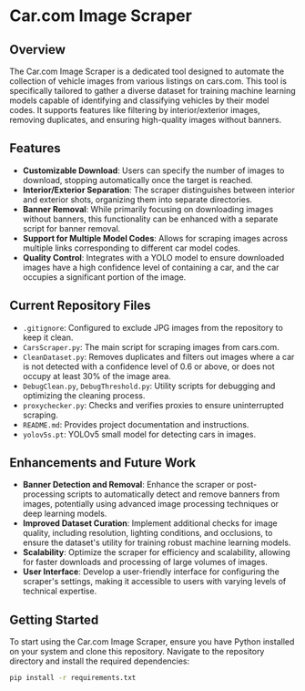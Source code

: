 # Car.com Image Scraper

## Overview
The Car.com Image Scraper is a dedicated tool designed to automate the collection of vehicle images from various listings on cars.com. This tool is specifically tailored to gather a diverse dataset for training machine learning models capable of identifying and classifying vehicles by their model codes. It supports features like filtering by interior/exterior images, removing duplicates, and ensuring high-quality images without banners.

## Features
- **Customizable Download**: Users can specify the number of images to download, stopping automatically once the target is reached.
- **Interior/Exterior Separation**: The scraper distinguishes between interior and exterior shots, organizing them into separate directories.
- **Banner Removal**: While primarily focusing on downloading images without banners, this functionality can be enhanced with a separate script for banner removal.
- **Support for Multiple Model Codes**: Allows for scraping images across multiple links corresponding to different car model codes.
- **Quality Control**: Integrates with a YOLO model to ensure downloaded images have a high confidence level of containing a car, and the car occupies a significant portion of the image.

## Current Repository Files
- `.gitignore`: Configured to exclude JPG images from the repository to keep it clean.
- `CarsScraper.py`: The main script for scraping images from cars.com.
- `CleanDataset.py`: Removes duplicates and filters out images where a car is not detected with a confidence level of 0.6 or above, or does not occupy at least 30% of the image area.
- `DebugClean.py`, `DebugThreshold.py`: Utility scripts for debugging and optimizing the cleaning process.
- `proxychecker.py`: Checks and verifies proxies to ensure uninterrupted scraping.
- `README.md`: Provides project documentation and instructions.
- `yolov5s.pt`: YOLOv5 small model for detecting cars in images.

## Enhancements and Future Work
- **Banner Detection and Removal**: Enhance the scraper or post-processing scripts to automatically detect and remove banners from images, potentially using advanced image processing techniques or deep learning models.
- **Improved Dataset Curation**: Implement additional checks for image quality, including resolution, lighting conditions, and occlusions, to ensure the dataset's utility for training robust machine learning models.
- **Scalability**: Optimize the scraper for efficiency and scalability, allowing for faster downloads and processing of large volumes of images.
- **User Interface**: Develop a user-friendly interface for configuring the scraper's settings, making it accessible to users with varying levels of technical expertise.

## Getting Started
To start using the Car.com Image Scraper, ensure you have Python installed on your system and clone this repository. Navigate to the repository directory and install the required dependencies:

```bash
pip install -r requirements.txt
